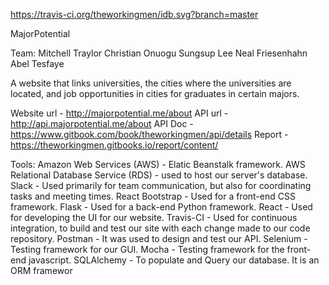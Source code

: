 https://travis-ci.org/theworkingmen/idb.svg?branch=master

MajorPotential

Team:
Mitchell Traylor
Christian Onuogu
Sungsup Lee
Neal Friesenhahn
Abel Tesfaye

A website that links universities, the cities where the universities are located, 
and job opportunities in cities for graduates in certain majors.

Website url - http://majorpotential.me/about
API url -  http://api.majorpotential.me/about
API Doc - https://www.gitbook.com/book/theworkingmen/api/details
Report - https://theworkingmen.gitbooks.io/report/content/

Tools:
Amazon Web Services (AWS) -  Elatic Beanstalk framework.
AWS Relational Database Service (RDS) - used to host our server's database.
Slack - Used primarily for team communication, but also for coordinating tasks and meeting times.
React Bootstrap - Used for a front-end CSS framework.
Flask - Used for a back-end Python framework.
React - Used for developing the UI for our website.
Travis-CI - Used for continuous integration, to build and test our site with each change made to our code repository.
Postman - It was used to design and test our API.
Selenium - Testing framework for our GUI.
Mocha - Testing framework for the front-end javascript.
SQLAlchemy - To populate and Query our database. It is an ORM framewor






